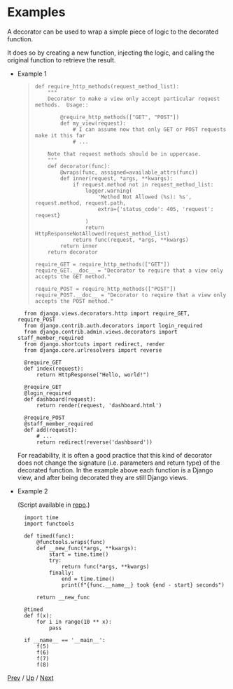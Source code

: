 # Examples

A decorator can be used to wrap a simple piece of logic to the decorated function.

It does so by creating a new function, injecting the logic,
and calling the original function to retrieve the result.

* Example 1

    >     def require_http_methods(request_method_list):
    >         """
    >         Decorator to make a view only accept particular request methods.  Usage::
    >
    >             @require_http_methods(["GET", "POST"])
    >             def my_view(request):
    >                 # I can assume now that only GET or POST requests make it this far
    >                 # ...
    >
    >         Note that request methods should be in uppercase.
    >         """
    >         def decorator(func):
    >             @wraps(func, assigned=available_attrs(func))
    >             def inner(request, *args, **kwargs):
    >                 if request.method not in request_method_list:
    >                     logger.warning(
    >                         'Method Not Allowed (%s): %s', request.method, request.path,
    >                         extra={'status_code': 405, 'request': request}
    >                     )
    >                     return HttpResponseNotAllowed(request_method_list)
    >                 return func(request, *args, **kwargs)
    >             return inner
    >         return decorator
    >
    >     require_GET = require_http_methods(["GET"])
    >     require_GET.__doc__ = "Decorator to require that a view only accepts the GET method."
    >
    >     require_POST = require_http_methods(["POST"])
    >     require_POST.__doc__ = "Decorator to require that a view only accepts the POST method."

        from django.views.decorators.http import require_GET, require_POST
        from django.contrib.auth.decorators import login_required
        from django.contrib.admin.views.decorators import staff_member_required
        from django.shortcuts import redirect, render
        from django.core.urlresolvers import reverse

        @require_GET
        def index(request):
            return HttpResponse("Hello, world!")

        @require_GET
        @login_required
        def dashboard(request):
            return render(request, 'dashboard.html')

        @require_POST
        @staff_member_required
        def add(request):
            # ...
            return redirect(reverse('dashboard'))

    For readability, it is often a good practice that this kind of decorator
    does not change the signature (i.e. parameters and return type) of the decorated function.
    In the example above each function is a Django view,
    and after being decorated they are still Django views.

* Example 2

    (Script available in [repo](https://github.com/MichaelKim0407/python-decorators/tree/master/4-examples/3-wrap-logic).)

        import time
        import functools

        def timed(func):
            @functools.wraps(func)
            def __new_func(*args, **kwargs):
                start = time.time()
                try:
                    return func(*args, **kwargs)
                finally:
                    end = time.time()
                    print(f"{func.__name__} took {end - start} seconds")

            return __new_func

        @timed
        def f(x):
            for i in range(10 ** x):
                pass

        if __name__ == '__main__':
            f(5)
            f(6)
            f(7)
            f(8)

[Prev](../2-register/README.md) /
[Up](../README.md) /
[Next](../4-generator/README.md)
